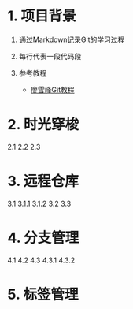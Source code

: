 # 1. 项目背景

1. 通过Markdown记录Git的学习过程
2. 每行代表一段代码段
3. 参考教程

   * [廖雪峰Git教程](https://www.liaoxuefeng.com/wiki/896043488029600)

# 2. 时光穿梭

2.1
2.2
2.3

# 3. 远程仓库

3.1
3.1.1
3.1.2
3.2
3.3

# 4. 分支管理

4.1
4.2
4.3
4.3.1
4.3.2

# 5. 标签管理
